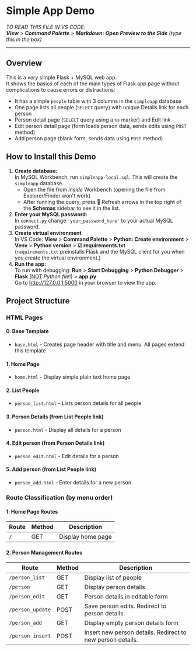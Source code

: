 # Simple App Demo

*TO READ THIS FILE IN VS CODE:  
**View** > **Command Palette** > **Markdown: Open Preview to the Side** (type this in the box)*

---

## Overview

This is a *very* simple Flask + MySQL web app.  
It shows the basics of each of the main types of Flask app page without complications to cause errors or distractions:  
-  It has a simple `people` table with 3 columns in the `simpleapp` database
-  One page lists all people (`SELECT` query) with unique Details link for each person
-  Person detail page (`SELECT` query using a `%s` marker) and Edit link
-  Edit person detail page (form loads person data, sends edits using `POST` method)
-  Add person page (blank form, sends data using `POST` method)

## How to Install this Demo

1. **Create database:**   
In MySQL Workbench, run `simpleapp-local.sql`. This will create the `simpleapp` database.
    - Open the file from *inside* Workbench (opening the file from Explorer/Finder won't work)
    - After running the query, press 🔄 Refresh arrows in the top right of the **Schemas** sidebar to see it in the list.
2. **Enter your MySQL password:**   
In `connect.py` change `'your_password_here'` to your actual MySQL password.
3. **Create virtual environment**  
In VS Code: **View** > **Command Palette** > **Python: Create environment** > **Venv** > **Python version** >  **☑ requirements.txt**  
(`requirements.txt` preinstalls Flask and the MySQL client for you when you create the virtual environment.)
4. **Run the app:**  
To run with debugging:  **Run** > **Start Debugging** > **Python Debugger** > **Flask** (<u>NOT</u> *Python file*!) > **app.py**  
Go to http://127.0.0.1:5000 in your browser to view the app.


## Project Structure

### HTML Pages 

#### 0. Base Template
- `base.html` - Creates page header with title and menu. All pages extend this template

#### 1. Home Page
- `home.html` - Display simple plain text home page

#### 2. List People
- `person_list.html` - Lists person details for all people

#### 3. Person Details (from List People link)
- `person.html` - Display all details for a person

#### 4. Edit person (from Person Details link)
- `person_edit.html` - Edit details for a person

#### 5. Add person (from List People link)
- `person_add.html` - Enter details for a new person


### Route Classification (by menu order)

#### 1. Home Page Routes
| Route | Method | Description |
|-------|--------|-------------|
| `/` | GET | Display home page |

#### 2. Person Management Routes
| Route | Method | Description |
|-------|--------|-------------|
| `/person_list` | GET | Display list of people |
| `/person` | GET | Display person details |
| `/person_edit` | GET | Person details in editable form |
| `/person_update` | POST | Save person edits. Redirect to person details. |
| `/person_add` | GET | Display empty person details form |
| `/person_insert` | POST | Insert new person details. Redirect to new person details. |

